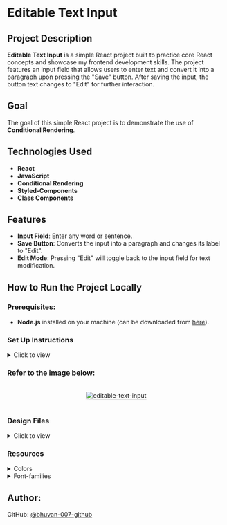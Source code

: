# Editable Text Input

## Project Description
**Editable Text Input** is a simple React project built to practice core React concepts and showcase my frontend development skills. The project features an input field that allows users to enter text and convert it into a paragraph upon pressing the "Save" button. After saving the input, the button text changes to "Edit" for further interaction.

## Goal
The goal of this simple React project is to demonstrate the use of **Conditional Rendering**.

## Technologies Used
- **React**
- **JavaScript**
- **Conditional Rendering**
- **Styled-Components**
- **Class Components**

## Features
- **Input Field**: Enter any word or sentence.
- **Save Button**: Converts the input into a paragraph and changes its label to "Edit".
- **Edit Mode**: Pressing "Edit" will toggle back to the input field for text modification.

## How to Run the Project Locally

### Prerequisites:
- **Node.js** installed on your machine (can be downloaded from [here](https://nodejs.org/)).

### Set Up Instructions

<details>
<summary>Click to view</summary>

- Download dependencies by running `npm install`
- Start up the app using `npm start`
</details>

### Refer to the image below:

<br/>
<div style="text-align: center;">
    <img src="https://assets.ccbp.in/frontend/content/react-js/editable-text-input-output.gif" alt="editable-text-input" style="max-width:70%;box-shadow:0 2.8px 2.2px rgba(0, 0, 0, 0.12)">
</div>
<br/>


### Design Files

<details>
<summary>Click to view</summary>

- [Medium (Size >= 768px), Large (Size >= 992px) and Extra Large (Size >= 1200px) - Editing output](https://assets.ccbp.in/frontend/content/react-js/editable-text-input-lg-editing-output.png)
- [Medium (Size >= 768px), Large (Size >= 992px) and Extra Large (Size >= 1200px) - Saved text output](https://assets.ccbp.in/frontend/content/react-js/editable-text-input-lg-saved-text-output.png)

</details>

### Resources

<details>
<summary>Colors</summary>

<br/>

<div style="background-color: #000000; width: 150px; padding: 10px; color: white">Hex: #000000</div>
<div style="background-color: #323f4b; width: 150px; padding: 10px; color: white">Hex: #323f4b</div>
<div style="background-color: #f5d0fe; width: 150px; padding: 10px; color: black">Hex: #f5d0fe</div>
<div style="background-color: #d946ef; width: 150px; padding: 10px; color: black">Hex: #d946ef</div>
<div style="background-color: #ffffff; width: 150px; padding: 10px; color: black">Hex: #ffffff</div>
<div style="background-color: #cbd2d9; width: 150px; padding: 10px; color: black">Hex: #cbd2d9</div>


</details>

<details>
<summary>Font-families</summary>


- Roboto

</details>




## Author:
GitHub: [@bhuvan-007-github](https://github.com/bhuvan-007-github)
